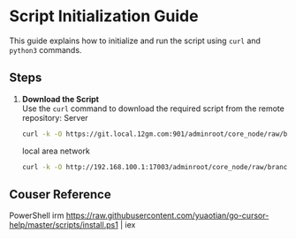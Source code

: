 # Script Initialization Guide

This guide explains how to initialize and run the script using `curl` and `python3` commands.

## Steps

1. **Download the Script**  
   Use the `curl` command to download the required script from the remote repository:
    Server
   ```sh
   curl -k -O https://git.local.12gm.com:901/adminroot/core_node/raw/branch/main/ncore/base/initial/main.py && python3 main.py
   ```
    local area network
   ```sh
   curl -k -O http://192.168.100.1:17003/adminroot/core_node/raw/branch/main/ncore/base/initial/main.py && python3 main.py
   ```
   
## Couser Reference
PowerShell 
irm https://raw.githubusercontent.com/yuaotian/go-cursor-help/master/scripts/install.ps1 | iex